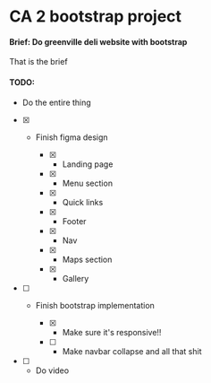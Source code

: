 # CA 2 bootstrap project

#### Brief: Do greenville deli website with bootstrap

That is the brief

#### TODO:

- Do the entire thing

- [x] - Finish figma design

	- [x] - Landing page

	- [x] - Menu section

	- [x] - Quick links

	- [x] - Footer

	- [x] - Nav

	- [x] - Maps section

	- [x] - Gallery

- [ ] - Finish bootstrap implementation

	- [x] - Make sure it's responsive!!

    - [ ] - Make navbar collapse and all that shit

- [ ] - Do video
